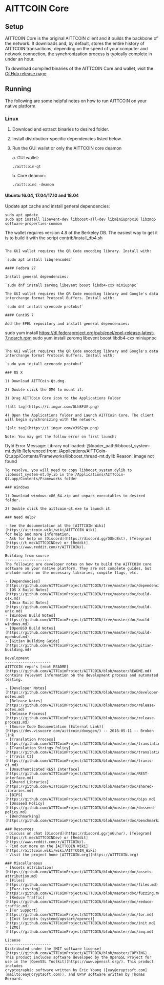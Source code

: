 AITTCOIN Core
==============

Setup
---------------------
AITTCOIN Core is the original AITTCOIN client and it builds the backbone of the network. It downloads and, by default, stores the entire history of AITTCOIN transactions; depending on the speed of your computer and network connection, the synchronization process is typically complete in under an hour.

To download compiled binaries of the AITTCOIN Core and wallet, visit the [GitHub release page](https://github.com/AITTCoinProject/AITTCOIN/releases).

Running
---------------------
The following are some helpful notes on how to run AITTCOIN on your native platform.

### Linux

1) Download and extract binaries to desired folder.

2) Install distribution-specific dependencies listed below.

3) Run the GUI wallet or only the AITTCOIN core deamon

   a. GUI wallet:

   `./aittcoin-qt`

   b. Core deamon:

   `./aittcoind -deamon`

#### Ubuntu 16.04, 17.04/17.10 and 18.04

Update apt cache and install general dependencies:

```
sudo apt update
sudo apt install libevent-dev libboost-all-dev libminiupnpc10 libzmq5 software-properties-common
```

The wallet requires version 4.8 of the Berkeley DB. The easiest way to get it is to build it with the script contrib/install_db4.sh


```

The GUI wallet requires the QR Code encoding library. Install with:

`sudo apt install libqrencode3`

#### Fedora 27

Install general dependencies:

`sudo dnf install zeromq libevent boost libdb4-cxx miniupnpc`

The GUI wallet requires the QR Code encoding library and Google's data interchange format Protocol Buffers. Install with:

`sudo dnf install qrencode protobuf`

#### CentOS 7

Add the EPEL repository and install general depencencies:

```
sudo yum install https://dl.fedoraproject.org/pub/epel/epel-release-latest-7.noarch.rpm
sudo yum install zeromq libevent boost libdb4-cxx miniupnpc
```

The GUI wallet requires the QR Code encoding library and Google's data interchange format Protocol Buffers. Install with:

`sudo yum install qrencode protobuf`

### OS X

1) Download AITTCoin-Qt.dmg.

2) Double click the DMG to mount it.

3) Drag AITTCoin Core icon to the Applications Folder

![alt tag](https://i.imgur.com/GLhBFUV.png)

4) Open the Applications folder and Launch AITTCoin Core. The client will begin synchronizing with the network.

![alt tag](https://i.imgur.com/v3962qo.png)

Note: You may get the follow error on first launch:
```
Dyld Error Message:
  Library not loaded: @loader_path/libboost_system-mt.dylib
  Referenced from: /Applications/AITTCoin-Qt.app/Contents/Frameworks/libboost_thread-mt.dylib
  Reason: image not found
```
To resolve, you will need to copy libboost_system.dylib to libboost_system-mt.dylib in the /Applications/AITTCoin-Qt.app/Contents/Frameworks folder

### Windows

1) Download windows-x86_64.zip and unpack executables to desired folder.

2) Double click the aittcoin-qt.exe to launch it.

### Need Help?

- See the documentation at the [AITTCOIN Wiki](https://aittcoin.wiki/wiki/AITTCOIN_Wiki)
for help and more information.
- Ask for help on [Discord](https://discord.gg/DUkcBst), [Telegram](https://t.me/AITTCOINDev) or [Reddit](https://www.reddit.com/r/AITTCOIN/).

Building from source
---------------------
The following are developer notes on how to build the AITTCOIN core software on your native platform. They are not complete guides, but include notes on the necessary libraries, compile flags, etc.

- [Dependencies](https://github.com/AITTCoinProject/AITTCOIN/tree/master/doc/dependencies.md)
- [OS X Build Notes](https://github.com/AITTCoinProject/AITTCOIN/tree/master/doc/build-osx.md)
- [Unix Build Notes](https://github.com/AITTCoinProject/AITTCOIN/tree/master/doc/build-unix.md)
- [Windows Build Notes](https://github.com/AITTCoinProject/AITTCOIN/tree/master/doc/build-windows.md)
- [OpenBSD Build Notes](https://github.com/AITTCoinProject/AITTCOIN/tree/master/doc/build-openbsd.md)
- [Gitian Building Guide](https://github.com/AITTCoinProject/AITTCOIN/tree/master/doc/gitian-building.md)

Development
---------------------
AITTCOIN repo's [root README](https://github.com/AITTCoinProject/AITTCOIN/blob/master/README.md) contains relevant information on the development process and automated testing.

- [Developer Notes](https://github.com/AITTCoinProject/AITTCOIN/blob/master/doc/developer-notes.md)
- [Release Notes](https://github.com/AITTCoinProject/AITTCOIN/blob/master/doc/release-notes.md)
- [Release Process](https://github.com/AITTCoinProject/AITTCOIN/blob/master/doc/release-process.md)
- [Source Code Documentation (External Link)](https://dev.visucore.com/aittcoin/doxygen/) -- 2018-05-11 -- Broken link
- [Translation Process](https://github.com/AITTCoinProject/AITTCOIN/blob/master/doc/translation_process.md)
- [Translation Strings Policy](https://github.com/AITTCoinProject/AITTCOIN/blob/master/doc/translation_strings_policy.md)
- [Travis CI](https://github.com/AITTCoinProject/AITTCOIN/blob/master/doc/travis-ci.md)
- [Unauthenticated REST Interface](https://github.com/AITTCoinProject/AITTCOIN/blob/master/doc/REST-interface.md)
- [Shared Libraries](https://github.com/AITTCoinProject/AITTCOIN/blob/master/doc/shared-libraries.md)
- [BIPS](https://github.com/AITTCoinProject/AITTCOIN/blob/master/doc/bips.md)
- [Dnsseed Policy](https://github.com/AITTCoinProject/AITTCOIN/blob/master/doc/dnsseed-policy.md)
- [Benchmarking](https://github.com/AITTCoinProject/AITTCOIN/blob/master/doc/benchmarking.md)

### Resources
- Discuss on chat [Discord](https://discord.gg/jn6uhur), [Telegram](https://t.me/AITTCOINDev) or [Reddit](https://www.reddit.com/r/AITTCOIN/).
- Find out more on the [AITTCOIN Wiki](https://aittcoin.wiki/wiki/AITTCOIN_Wiki)
- Visit the project home [AITTCOIN.org](https://AITTCOIN.org)

### Miscellaneous
- [Assets Attribution](https://github.com/AITTCoinProject/AITTCOIN/blob/master/doc/assets-attribution.md)
- [Files](https://github.com/AITTCoinProject/AITTCOIN/blob/master/doc/files.md)
- [Fuzz-testing](https://github.com/AITTCoinProject/AITTCOIN/blob/master/doc/fuzzing.md)
- [Reduce Traffic](https://github.com/AITTCoinProject/AITTCOIN/blob/master/doc/reduce-traffic.md)
- [Tor Support](https://github.com/AITTCoinProject/AITTCOIN/blob/master/doc/tor.md)
- [Init Scripts (systemd/upstart/openrc)](https://github.com/AITTCoinProject/AITTCOIN/blob/master/doc/init.md)
- [ZMQ](https://github.com/AITTCoinProject/AITTCOIN/blob/master/doc/zmq.md)

License
---------------------
Distributed under the [MIT software license](https://github.com/AITTCoinProject/AITTCOIN/blob/master/COPYING).
This product includes software developed by the OpenSSL Project for use in the [OpenSSL Toolkit](https://www.openssl.org/). This product includes
cryptographic software written by Eric Young ([eay@cryptsoft.com](mailto:eay@cryptsoft.com)), and UPnP software written by Thomas Bernard.
